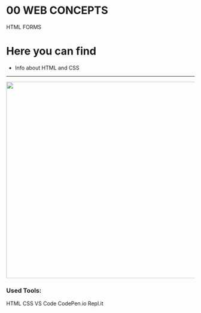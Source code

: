 # 00 WEB CONCEPTS
HTML FORMS

# Here you can find
* Info about HTML and CSS
----
<img width = 780px height = 525px src = 'https://miro.medium.com/v2/resize:fit:792/1*lJ32Bl-lHWmNMUSiSq17gQ.png'>
<br />

### Used Tools:
HTML
CSS
VS Code
CodePen.io
Repl.it
